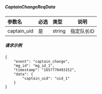 ##### CaptainChangeReqData

| 参数名         | 必选  | 类型     | 说明     |
|:------------|:----|:-------|--------|
| captain_uid | 是   | string | 指定队长ID |

##### 请求示例
```
{
    "event": "captain_change",
    "mg_id": "mg_id_1",
    "timestamp": "1657770493152",
    "data": {
        "captain_uid": "uid_1"
    }
}
```
